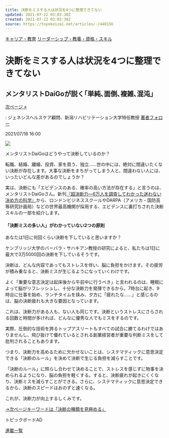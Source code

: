 ```yaml
---
title: 決断をミスする人は状況を4つに整理できてない
updated: 2021-07-22 03:03:38Z
created: 2021-07-22 03:03:38Z
source: https://toyokeizai.net/articles/-/440156
---
```


[キャリア・教育](https://toyokeizai.net/list/genre/career-and-education)
[リーダーシップ・教養・資格・スキル](https://toyokeizai.net/category/leadership)

# 決断をミスする人は状況を4つに整理できてない

## メンタリストDaiGoが説く｢単純､面倒､複雑､混沌｣

 [次ページ »](https://toyokeizai.net/articles/-/440156?page=2)

  : ジェネシスヘルスケア顧問、新潟リハビリテーション大学特任教授    [著者フォロー](https://id.toyokeizai.net/fm/?author_id=3263&author_name=%E3%83%A1%E3%83%B3%E3%82%BF%E3%83%AA%E3%82%B9%E3%83%88+DaiGo&referer=%2Farticles%2F-%2F440156)

2021/07/18 16:00

![](https://tk.ismcdn.jp/mwimgs/2/8/1140/img_282fe16d06f3ae018bd83787775f598c725029.jpg)

メンタリストDaiGoはどうやって決断しているのか？

転職、結婚、離婚、投資、家を買う、独立……世の中には、絶対に間違いたくない決断が存在します。大事な決断をまちがってしまう人と、間違わない人には、いったいどんな差があるのでしょうか？

実は、決断にも「エビデンスのある、確率の高い方法が存在する」と言うのは、メンタリストDaiGoさん。新刊[『超決断力―6万人を調査してわかった迷わない決め方の科学』](http://www.amazon.co.jp/o/ASIN/4763139088/toyokeizaia-22/)から、ロンドンビジネススクールやDARPA（アメリカ・国防高等研究計画局）などの世界最高機関が採用する、エビデンスに裏打ちされた決断スキルの一部を紹介します。

#### 「決断ミスの多い人」がわかっていない2つの原則

あなたは1日に何回くらい決断を下していると思いますか？

ケンブリッジ大学のバーバラ・サハキアン教授の研究によると、私たちは1日に最大で3万5000回の決断を下しているそうです。

決断は、どんな内容であってもストレスを伴い、脳に負担をかけます。その疲労が積み重なると、決断ミスが生じるようになっていくわけです。

よく「重要な意志決定は起床後から午前中に行うべき」と言われるのは、睡眠によって脳がリフレッシュし、十分な決断力を発揮できるから。7時台に起き、9時台に仕事を始め、ランチタイムを挟み、夕方に「疲れたな……」と感じるのは、脳の決断疲れも大きな要因となっています。

これは、決断力がある人も、ない人も同じです。決断というストレスにさらされる回数と時間が多ければ、どんなに優秀な人でもミスをするのです。

実際、圧倒的な技術を誇るトップアスリートもすべての試合に勝てるわけではありませんし、飛び抜けて優れているとされる創業経営者が重要な判断ミスをして批判されることもあります。

つまり、決断力を高めるために欠かせないことは、システマティックに意思決定できる「決断のルール」を決めて決断で生じる負担を減らすことです。

「決断のルール」に照らし合わせて決めることで、ストレスを感じずに物事を決められるようになり、脳の負担を軽くする。すると、決断疲れが起きにくくなり、決断ミスを減らすことができる。さらに、システマティックに意思決定できるから、決断のスピードはおのずと速くなる。

これが、決断力が向上するしくみです。

[→次ページキーワードは「決断の種類を見極める」](https://toyokeizai.net/articles/-/440156?page=2)

トピックボードAD

[連載一覧](https://toyokeizai.net/list/columns)